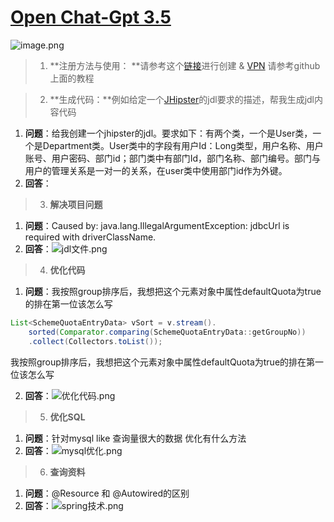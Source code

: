 # [Open Chat-Gpt 3.5](https://chat.openai.com/)
![image.png](https://gitee.com/zt888/zcq-pic-manage/raw/master/OPENAI/gpt.png)

> 1. **注册方法与使用： **请参考这个[链接](https://mp.weixin.qq.com/s/Vdw3WJigk4XAgRAuuOCxtg)进行创建 & [VPN](http://ww2.xsus.buzz/) 请参考github上面的教程


> 2. **生成代码：**例如给定一个[JHipster](https://www.jhipster.tech/)的jdl要求的描述，帮我生成jdl内容代码

1. **问题**：给我创建一个jhipster的jdl。要求如下：有两个类，一个是User类，一个是Department类。User类中的字段有用户Id：Long类型，用户名称、用户账号、用户密码、部门id；部门类中有部门Id，部门名称、部门编号。部门与用户的管理关系是一对一的关系，在user类中使用部门id作为外键。
2. **回答**：
> 3. **解决项目问题**

1. **问题**：Caused by: java.lang.IllegalArgumentException: jdbcUrl is required with driverClassName.
2. **回答**：![jdl文件.png](https://gitee.com/zt888/zcq-pic-manage/raw/master/OPENAI/SpringBootJDBC%E9%97%AE%E9%A2%98.png)

> 4. **优化代码**

1. **问题**：我按照group排序后，我想把这个元素对象中属性defaultQuota为true的排在第一位该怎么写
```java
List<SchemeQuotaEntryData> vSort = v.stream().
    sorted(Comparator.comparing(SchemeQuotaEntryData::getGroupNo))
    .collect(Collectors.toList());
```
  我按照group排序后，我想把这个元素对象中属性defaultQuota为true的排在第一位该怎么写

2. **回答**：![优化代码.png](https://cdn.nlark.com/yuque/0/2023/png/25756928/1698297606938-b9f2f332-bc70-4065-936b-75335fdc8ec9.png#averageHue=%2344cd93&clientId=u3729d949-7438-4&from=drop&id=udb3578e5&originHeight=1145&originWidth=1921&originalType=binary&ratio=1.3625000715255737&rotation=0&showTitle=false&size=130714&status=done&style=none&taskId=ua91b62f6-91c8-4657-82b6-c61e04de9eb&title=)
> 5. **优化SQL**

1. **问题**：针对mysql like 查询量很大的数据 优化有什么方法
2. **回答**：![mysql优化.png](https://cdn.nlark.com/yuque/0/2023/png/25756928/1698297665310-b986712c-102a-407f-8098-b6abe76214ae.png#clientId=u3729d949-7438-4&from=drop&id=ue26e5920&originHeight=15510&originWidth=1921&originalType=binary&ratio=1.3625000715255737&rotation=0&showTitle=false&size=3784988&status=done&style=none&taskId=u89da7866-b6a8-452a-a041-f045e766967&title=)
> 6. **查询资料**

1. **问题**：@Resource 和 @Autowired的区别
2. **回答**：![spring技术.png](https://cdn.nlark.com/yuque/0/2023/png/25756928/1698297722219-19d8a153-6e17-4488-b938-6bfe2ddc9961.png#averageHue=%2394cfe2&clientId=u3729d949-7438-4&from=drop&id=u1c4f1e9f&originHeight=1196&originWidth=1921&originalType=binary&ratio=1.3625000715255737&rotation=0&showTitle=false&size=222124&status=done&style=none&taskId=ub66ad1b5-f4c2-4431-b42e-1b6f1785c2e&title=)



